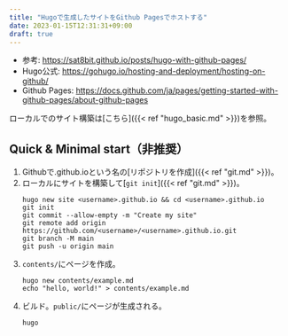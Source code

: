 ```yaml
---
title: "Hugoで生成したサイトをGithub Pagesでホストする"
date: 2023-01-15T12:31:31+09:00
draft: true
---
```


- 参考: https://sat8bit.github.io/posts/hugo-with-github-pages/
- Hugo公式: https://gohugo.io/hosting-and-deployment/hosting-on-github/
- Github Pages: https://docs.github.com/ja/pages/getting-started-with-github-pages/about-github-pages

ローカルでのサイト構築は[こちら]({{< ref "hugo_basic.md" >}})を参照。

## Quick & Minimal start（非推奨）
1. Githubで<username>.github.ioという名の[リポジトリを作成]({{< ref "git.md" >}})。
1. ローカルにサイトを構築して[`git init`]({{< ref "git.md" >}})。
	```
	hugo new site <username>.github.io && cd <username>.github.io
	git init
	git commit --allow-empty -m "Create my site"
	git remote add origin https://github.com/<username>/<username>.github.io.git
	git branch -M main
	git push -u origin main
	```
1. `contents/`にページを作成。
	```
	hugo new contents/example.md
	echo "hello, world!" > contents/example.md
	```
1. ビルド。`public/`にページが生成される。
	```
	hugo
	```


